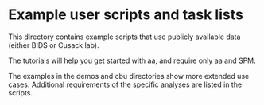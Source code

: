 # Example user scripts and task lists

This directory contains example scripts that use publicly available data (either BIDS or Cusack lab).

The tutorials will help you get started with aa, and require only aa and SPM.

The examples in the demos and cbu directories show more extended use cases. Additional requirements of the specific analyses are listed in the scripts.
